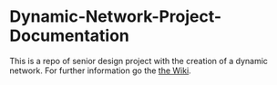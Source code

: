 # Dynamic-Network-Project-Documentation
This is a repo of senior design project with the creation of a dynamic network.
For further information go the [the Wiki](../../wiki).
